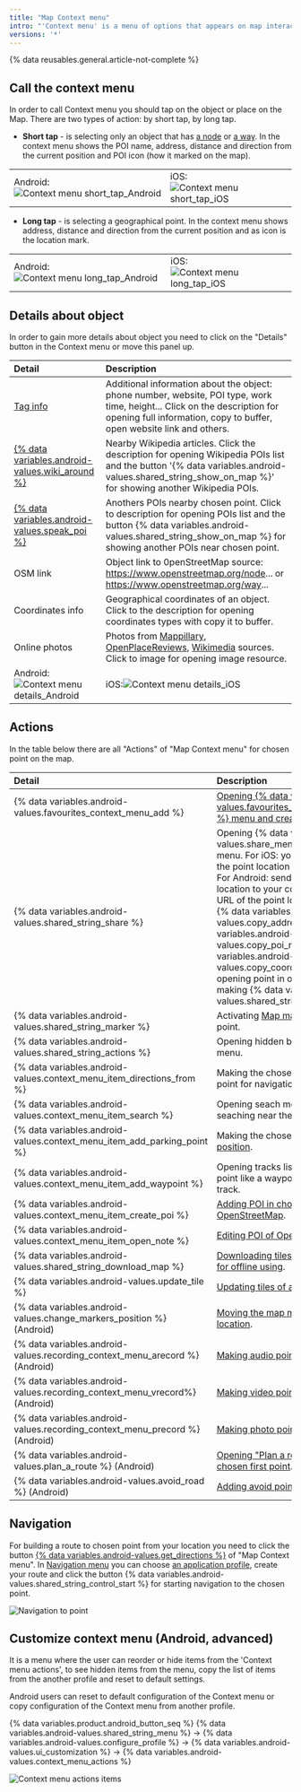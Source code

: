 ```yaml
---
title: "Map Context menu"
intro: "'Context menu' is a menu of options that appears on map interaction such as press on places or the objects. The context menu offers the available choices of actions or information related to the selected object."
versions: '*'
---
```

{% data reusables.general.article-not-complete %}

## Call the context menu 

In order to call Context menu you should tap on the object or place on the Map. There are two types of action: by short tap, by long tap.

- **Short tap** - is selecting only an object that has [a node](https://wiki.openstreetmap.org/wiki/Node) or [a way](https://wiki.openstreetmap.org/wiki/Way). In the context menu shows the POI name, address, distance and direction from the current position and  POI icon (how it marked on the map). 

| |  |
|:---------------|:---------------|
|Android:![Context menu short_tap_Android](/assets/images/map/map_context_menu_short_tap_android.png) | iOS:![Context menu short_tap_iOS](/assets/images/map/map_context_menu_short_tap_ios.png)  |

- **Long tap** - is selecting a geographical point. In the context menu shows address, distance and direction from the current position and as icon is the location mark. 

| |  |
|:---------------|:---------------|
|Android:![Context menu long_tap_Android](/assets/images/map/map_context_menu_long_tap_android.png) | iOS:![Context menu long_tap_iOS](/assets/images/map/map_context_menu_long_tap_ios.png)  |


## Details about object

In order to gain more details about object you need to click on the "Details" button in the Context menu or move this panel up. 

|**Detail** | **Description** |
|:---------------|:---------------|
|[Tag info](https://taginfo.openstreetmap.org/)| Additional information about the object: phone number, website, POI type, work time, height... Click on the description for opening full information, copy to buffer, open website link and others. |
|[{% data variables.android-values.wiki_around %}](/osmand/plugins/wikipedia)| Nearby Wikipedia articles. Click the description for opening Wikipedia POIs list and the button '{% data variables.android-values.shared_string_show_on_map %}' for showing another Wikipedia POIs.|
|[{% data variables.android-values.speak_poi %}](https://wiki.openstreetmap.org/wiki/Points_of_interest)| Anothers POIs nearby chosen point. Click to description for opening POIs list and the button {% data variables.android-values.shared_string_show_on_map %} for showing another POIs near chosen point. |
|OSM link| Object link to 0penStreetMap source: https://www.openstreetmap.org/node... or https://www.openstreetmap.org/way... |
|Coordinates info| Geographical coordinates of an object. Click to the description for opening coordinates types with copy it to buffer.|
|Online photos| Photos from [Mappillary](/osmand/plugins/mapillary), [OpenPlaceReviews](/osmand/plugins/openplacereviews), [Wikimedia](https://www.wikimedia.org/) sources. Click to image for opening image resource. |
|Android:![Context menu details_Android](/assets/images/map/map_context_menu_details_android.png) | iOS:![Context menu details_iOS](/assets/images/map/map_context_menu_details_ios.png)  |

## Actions

In the table below there are all "Actions" of "Map Context menu" for chosen point on the map. 

|Detail | Description |
|:---------------|:---------------|
|{% data variables.android-values.favourites_context_menu_add %}| [Opening {% data variables.android-values.favourites_context_menu_add %} menu and creating new favorite](/osmand/personal/favourites).  |
|{% data variables.android-values.shared_string_share %}| Opening {% data variables.android-values.share_menu_location %} menu. For iOS: you can send URL of the point location to your contacts. For Android: sendig URL of the point location to your contacts, coping URL of the point location in buffer, {% data variables.android-values.copy_address %}, {% data variables.android-values.copy_poi_name %}, {% data variables.android-values.copy_coordinates %}, opening point in others applications, making {% data variables.android-values.shared_string_qr_code %}. |
|{% data variables.android-values.shared_string_marker %}| Activating [Map marker](/osmand/personal/markers) in chosen point. |
|{% data variables.android-values.shared_string_actions %}| Opening hidden buttons of actions menu. |
|{% data variables.android-values.context_menu_item_directions_from %}| Making the chosen point like Start point for navigation. |
|{% data variables.android-values.context_menu_item_search %}| Opening seach menu and start seaching near the chosen point.|
|{% data variables.android-values.context_menu_item_add_parking_point %}| Making the chosen point like [Parking position](/osmand/plugins/parking). |
|{% data variables.android-values.context_menu_item_add_waypoint %}| Opening tracks list for making the point like a waypoint for the chosen track.|
|{% data variables.android-values.context_menu_item_create_poi %}| [Adding POI in chosen place on OpenStreetMap](/osmand/plugins/osm-editing).|
|{% data variables.android-values.context_menu_item_open_note %}| [Editing POI of OpenStreetMap data](/osmand/plugins/osm-editing).|
|{% data variables.android-values.shared_string_download_map %}| [Downloading tiles of a raster map for offline using](/osmand/map/raster-maps#download--update-tiles).|
|{% data variables.android-values.update_tile %}| [Updating tiles of a raster map ](/osmand/map/raster-maps#download--update-tiles).|
|{% data variables.android-values.change_markers_position %} (Android)| [Moving the map marker to new location](/osmand/personal/markers).|
|{% data variables.android-values.recording_context_menu_arecord %} (Android)| [Making audio point on the map](/osmand/map/point-layers-on-map#audio--video-notes-on-the-map).|
|{% data variables.android-values.recording_context_menu_vrecord%} (Android)| [Making video point on the map](/osmand/map/point-layers-on-map#audio--video-notes-on-the-map).|
|{% data variables.android-values.recording_context_menu_precord %} (Android)| [Making photo point on the map](/osmand/map/point-layers-on-map#audio--video-notes-on-the-map).|
|{% data variables.android-values.plan_a_route %} (Android)| [Opening "Plan a route" tool with chosen first point](/osmand/plan-route/create-route).|
|{% data variables.android-values.avoid_road %} (Android)| [Adding avoid point for navigation](/osmand/navigation/route-navigation).|


## Navigation 

For building a route to chosen point from your location you need to click the button [{% data variables.android-values.get_directions %}](/osmand/navigation/route-navigation) of "Map Context menu". In [Navigation menu](/osmand/navigation/route-navigation) you can choose [an application profile](/osmand/navigation), create your route and click the button {% data variables.android-values.shared_string_control_start %} for starting navigation to the chosen point.

![Navigation to point](/assets/images/map/navigation_to_poi.png)


## Customize context menu (Android, advanced)

It is a menu where the user can reorder or hide items from the 'Context menu actions', to see hidden items from the menu, copy the list of items from the another profile and reset to default settings. 

Android users can reset to default configuration of the Context menu or copy configuration of the Context menu from another profile.

{% data variables.product.android_button_seq %} {% data variables.android-values.shared_string_menu %} → {% data variables.android-values.configure_profile %} → {% data variables.android-values.ui_customization %} → {% data variables.android-values.context_menu_actions %}

![Context menu actions items ](/assets/images/map/customize_actions_menu.png)

 
